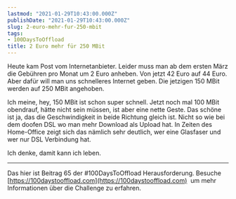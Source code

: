 ```yaml
---
lastmod: "2021-01-29T10:43:00.000Z"
publishDate: "2021-01-29T10:43:00.000Z"
slug: 2-euro-mehr-fur-250-mbit
tags:
- 100DaysToOffload
title: 2 Euro mehr für 250 MBit
---
```


Heute kam Post vom Internetanbieter. Leider muss man ab dem ersten März die Gebühren pro Monat um 2 Euro anheben. Von jetzt 42 Euro auf 44 Euro. Aber dafür will man uns schnelleres Internet geben. Die jetzigen 150 MBit werden auf 250 MBit angehoben. 

Ich meine, hey, 150 MBit ist schon super schnell. Jetzt noch mal 100 MBit obendrauf, hätte nicht sein müssen, ist aber eine nette Geste. Das schöne ist ja, das die Geschwindigkeit in beide Richtung gleich ist. Nicht so wie bei dem doofen DSL wo man mehr Download als Upload hat. In Zeiten des Home-Office zeigt sich das nämlich sehr deutlich, wer eine Glasfaser und wer nur DSL Verbindung hat. 

Ich denke, damit kann ich leben.

---

Das hier ist Beitrag 65 der #100DaysToOffload Herausforderung. Besuche [https://100daystooffload.com](https://100daystooffload.com)  um mehr Informationen über die Challenge zu erfahren.